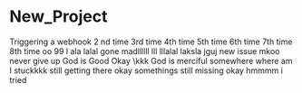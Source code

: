 # New_Project

Triggering a webhook
2 nd time
3rd time
4th time
5th time
6th time
7th time
8th time
oo
99 l
ala
lalal
gone madllllll
lll
lllalal
laksla
jguj
new issue
mkoo
never give up
God is Good
Okay
\kkk
God is merciful
somewhere
where am I stuckkkk
still getting there
okay
somethings still missing
okay
hmmmm
i tried

